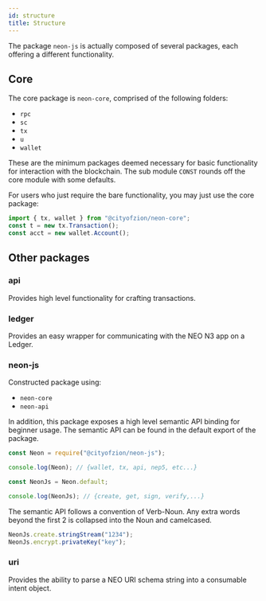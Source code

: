 ```yaml
---
id: structure
title: Structure
---
```


The package `neon-js` is actually composed of several packages, each offering a
different functionality.

## Core

The core package is `neon-core`, comprised of the following folders:

- `rpc`
- `sc`
- `tx`
- `u`
- `wallet`

These are the minimum packages deemed necessary for basic functionality for
interaction with the blockchain. The sub module `CONST` rounds off the core module with some defaults.

For users who just require the bare functionality, you may just use the core
package:

```js
import { tx, wallet } from "@cityofzion/neon-core";
const t = new tx.Transaction();
const acct = new wallet.Account();
```

## Other packages

### api
Provides high level functionality for crafting transactions.

### ledger

Provides an easy wrapper for communicating with the NEO N3 app on a Ledger.

### neon-js

Constructed package using:

- `neon-core`
- `neon-api`

In addition, this package exposes a high level semantic API binding for beginner usage. The semantic API can be found in the default export of the package.

```js
const Neon = require("@cityofzion/neon-js");

console.log(Neon); // {wallet, tx, api, nep5, etc...}

const NeonJs = Neon.default;

console.log(NeonJs); // {create, get, sign, verify,...}
```

The semantic API follows a convention of Verb-Noun. Any extra words beyond the first 2 is collapsed into the Noun and camelcased.

```js
NeonJs.create.stringStream("1234");
NeonJs.encrypt.privateKey("key");
```

### uri

Provides the ability to parse a NEO URI schema string into a consumable intent object.
